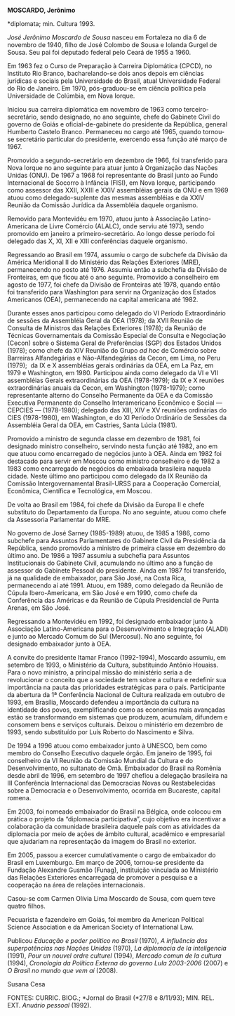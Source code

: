 **MOSCARDO, Jerônimo**

\*diplomata; min. Cultura 1993.

*José Jerônimo Moscardo de Sousa* nasceu em Fortaleza no dia 6 de
novembro de 1940, filho de José Colombo de Sousa e Iolanda Gurgel de
Sousa. Seu pai foi deputado federal pelo Ceará de 1955 a 1960.

Em 1963 fez o Curso de Preparação à Carreira Diplomática (CPCD), no
Instituto Rio Branco, bacharelando-se dois anos depois em ciências
jurídicas e sociais pela Universidade do Brasil, atual Universidade
Federal do Rio de Janeiro. Em 1970, pós-graduou-se em ciência política
pela Universidade de Colúmbia, em Nova Iorque.

Iniciou sua carreira diplomática em novembro de 1963 como
terceiro-secretário, sendo designado, no ano seguinte, chefe do Gabinete
Civil do governo de Goiás e oficial-de-gabinete do presidente da
República, general Humberto Castelo Branco. Permaneceu no cargo até
1965, quando tornou-se secretário particular do presidente, exercendo
essa função até março de 1967.

Promovido a segundo-secretário em dezembro de 1966, foi transferido para
Nova Iorque no ano seguinte para atuar junto à Organização das Nações
Unidas (ONU). De 1967 a 1968 foi representante do Brasil junto ao Fundo
Internacional de Socorro à Infância (FISI), em Nova Iorque, participando
como assessor das XXII, XXIII e XXIV assembléias gerais da ONU e em 1969
atuou como delegado-suplente das mesmas assembléias e da XXIV Reunião da
Comissão Jurídica da Assembléia daquele organismo.

Removido para Montevidéu em 1970, atuou junto à Associação
Latino-Americana de Livre Comércio (ALALC), onde serviu até 1973, sendo
promovido em janeiro a primeiro-secretário. Ao longo desse período foi
delegado das X, XI, XII e XIII conferências daquele organismo.

Regressando ao Brasil em 1974, assumiu o cargo de subchefe da Divisão da
América Meridional II do Ministério das Relações Exteriores (MRE),
permanecendo no posto até 1976. Assumiu então a subchefia da Divisão de
Fronteiras, em que ficou até o ano seguinte. Promovido a conselheiro em
agosto de 1977, foi chefe da Divisão de Fronteiras até 1978, quando
então foi transferido para Washington para servir na Organização dos
Estados Americanos (OEA), permanecendo na capital americana até 1982.

Durante esses anos participou como delegado do VI Período Extraordinário
de sessões da Assembléia Geral da OEA (1978); da XVII Reunião de
Consulta de Ministros das Relações Exteriores (1978); da Reunião de
Técnicas Governamentais da Comissão Especial de Consulta e Negociação
(Cecon) sobre o Sistema Geral de Preferências (SGP) dos Estados Unidos
(1978); como chefe da XIV Reunião do Grupo *ad hoc* de Comércio sobre
Barreiras Alfandegárias e Não-Alfandegárias da Cecon, em Lima, no Peru
(1979);  da IX e X assembléias gerais ordinárias da OEA, em La Paz, em
1979 e Washington, em 1980. Participou ainda como delegado da VI e VII
assembléias Gerais extraordinárias da OEA (1978-1979); da IX e X
reuniões extraordinárias anuais da Cecon, em Washington (1978-1979);
como representante alterno do Conselho Permanente da OEA e da Comissão
Executiva Permanente do Conselho Interamericano Econômico e Social —
CEPCIES — (1978-1980); delegado das XIII, XIV e XV reuniões ordinárias
do CIES (1978-1980), em Washington, e do XI Período Ordinário de Sessões
da Assembléia Geral da OEA, em Castries, Santa Lúcia (1981).

Promovido a ministro de segunda classe em dezembro de 1981, foi
designado ministro conselheiro, servindo nesta função até 1982, ano em
que atuou como encarregado de negócios junto à OEA. Ainda em 1982 foi
destacado para servir em Moscou como ministro conselheiro e de 1982 a
1983 como encarregado de negócios da embaixada brasileira naquela
cidade. Neste último ano participou como delegado da IX Reunião da
Comissão Intergovernamental Brasil-URSS para a Cooperação Comercial,
Econômica, Científica e Tecnológica, em Moscou.

De volta ao Brasil em 1984, foi chefe da Divisão da Europa II e chefe
substituto do Departamento da Europa. No ano seguinte, atuou como chefe
da Assessoria Parlamentar do MRE.

No governo de José Sarney (1985-1989) atuou, de 1985 a 1986, como
subchefe para Assuntos Parlamentares do Gabinete Civil da Presidência da
República, sendo promovido a ministro de primeira classe em dezembro do
último ano. De 1986 a 1987 assumiu a subchefia para Assuntos
Institucionais do Gabinete Civil, acumulando no último ano a função de
assessor do Gabinete Pessoal do presidente. Ainda em 1987 foi
transferido, já na qualidade de embaixador, para São José, na Costa
Rica, permanecendo aí até 1991. Atuou, em 1989, como delegado da Reunião
de Cúpula Ibero-Americana, em São José e em 1990, como chefe da
Conferência das Américas e da Reunião de Cúpula Presidencial de Punta
Arenas, em São José.

Regressando a Montevidéu em 1992, foi designado embaixador junto à
Associação Latino-Americana para o Desenvolvimento e Integração (ALADI)
e junto ao Mercado Comum do Sul (Mercosul). No ano seguinte, foi
designado embaixador junto à OEA.

A convite do presidente Itamar Franco (1992-1994), Moscardo assumiu, em
setembro de 1993, o Ministério da Cultura, substituindo Antônio Houaiss.
Para o novo ministro, a principal missão do ministério seria a de
revolucionar o conceito que a sociedade tem sobre a cultura e redefinir
sua importância na pauta das prioridades estratégicas para o país.
Participante da abertura da 1ª Conferência Nacional de Cultura realizada
em outubro de 1993, em Brasília, Moscardo defendeu a importância da
cultura na identidade dos povos, exemplificando como as economias mais
avançadas estão se transformando em sistemas que produzem, acumulam,
difundem e consomem bens e serviços culturais. Deixou o ministério em
dezembro de 1993, sendo substituído por Luís Roberto do Nascimento e
Silva.

De 1994 a 1996 atuou como embaixador junto à UNESCO, bem como membro do
Conselho Executivo daquele órgão. Em janeiro de 1995, foi conselheiro da
VI Reunião da Comissão Mundial da Cultura e do Desenvolvimento, no
sultanato de Omã. Embaixador do Brasil na Romênia desde abril de 1996,
em setembro de 1997 chefiou a delegação brasileira na III Conferência
Internacional das Democracias Novas ou Restabelecidas sobre a Democracia
e o Desenvolvimento, ocorrida em Bucareste, capital romena.

Em 2003, foi nomeado embaixador do Brasil na Bélgica, onde colocou em
prática o projeto da “diplomacia participativa”, cujo objetivo era
incentivar a colaboração da comunidade brasileira daquele país com as
atividades da diplomacia por meio de ações de âmbito cultural, acadêmico
e empresarial que ajudariam na representação da imagem do Brasil no
exterior.

Em 2005, passou a exercer cumulativamente o cargo de embaixador do
Brasil em Luxemburgo. Em março de 2006, tornou-se presidente da Fundação
Alexandre Gusmão (Funag), instituição vinculada ao Ministério das
Relações Exteriores encarregada de promover a pesquisa e a cooperação na
área de relações internacionais.

Casou-se com Carmen Olívia Lima Moscardo de Sousa, com quem teve quatro
filhos.

Pecuarista e fazendeiro em Goiás, foi membro da American Political
Science Association e da American Society of International Law.

Publicou *Educação e poder político no Brasil* (1970), *A influência das
superpotências nas Nações Unidas* (1970), *La diplomacia de la
inteligencia* (1991), *Pour un nouvel ordre culturel* (1994), *Mercado
comun de la cultura* (1994), *Cronologia da Política Externa do governo
Lula 2003-2006* (2007) e *O Brasil no mundo que vem aí* (2008).

Susana Cesa

FONTES: CURRIC. BIOG.; *Jornal do Brasil (*27/8 e 8/11/93); MIN. REL.
EXT. *Anuário pessoal* (1992).

 

 
